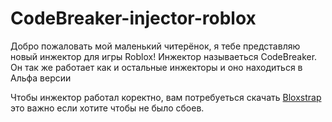 # CodeBreaker-injector-roblox
Добро пожаловать мой маленький читерёнок, я тебе представляю новый инжектор для игры Roblox! Инжектор называеться CodeBreaker.
Он так же работает как и остальные инжекторы и оно находиться в Альфа версии

Чтобы инжектор работал коректно, вам потребуеться скачать [Bloxstrap](https://github.com/bloxstraplabs/bloxstrap/releases) это важно если хотите чтобы не было сбоев.
